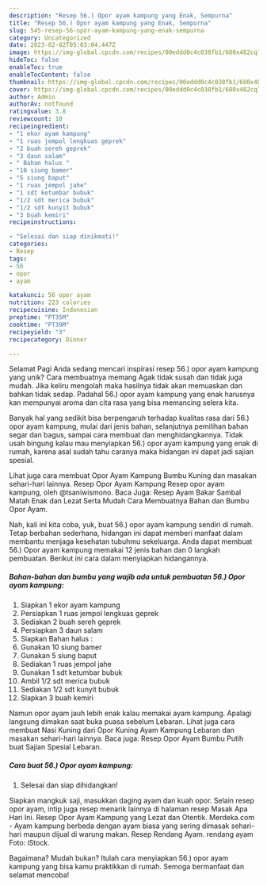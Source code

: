 ```yaml
---
description: "Resep 56.) Opor ayam kampung yang Enak, Sempurna"
title: "Resep 56.) Opor ayam kampung yang Enak, Sempurna"
slug: 545-resep-56-opor-ayam-kampung-yang-enak-sempurna
category: Uncategorized
date: 2023-02-02T05:03:04.447Z
image: https://img-global.cpcdn.com/recipes/00eddd0c4c038fb1/680x482cq70/56-opor-ayam-kampung-foto-resep-utama.jpg
hideToc: false
enableToc: true
enableTocContent: false
thumbnail: https://img-global.cpcdn.com/recipes/00eddd0c4c038fb1/680x482cq70/56-opor-ayam-kampung-foto-resep-utama.jpg
cover: https://img-global.cpcdn.com/recipes/00eddd0c4c038fb1/680x482cq70/56-opor-ayam-kampung-foto-resep-utama.jpg
author: Admin
authorAv: notfound
ratingvalue: 3.8
reviewcount: 10
recipeingredient:
- "1 ekor ayam kampung"
- "1 ruas jempol lengkuas geprek"
- "2 buah sereh geprek"
- "3 daun salam"
- " Bahan halus "
- "10 siung bamer"
- "5 siung baput"
- "1 ruas jempol jahe"
- "1 sdt ketumbar bubuk"
- "1/2 sdt merica bubuk"
- "1/2 sdt kunyit bubuk"
- "3 buah kemiri"
recipeinstructions:

- "Selesai dan siap dinikmati!"
categories:
- Resep
tags:
- 56
- opor
- ayam

katakunci: 56 opor ayam 
nutrition: 223 calories
recipecuisine: Indonesian
preptime: "PT35M"
cooktime: "PT39M"
recipeyield: "3"
recipecategory: Dinner

---
```



Selamat Pagi Anda sedang mencari inspirasi resep 56.) opor ayam kampung yang unik? Cara membuatnya memang Agak tidak susah dan tidak juga mudah. Jika keliru mengolah maka hasilnya tidak akan memuaskan dan bahkan tidak sedap. Padahal 56.) opor ayam kampung yang enak harusnya kan mempunyai aroma dan cita rasa yang bisa memancing selera kita.


Banyak hal yang sedikit bisa berpengaruh terhadap kualitas rasa dari 56.) opor ayam kampung, mulai dari jenis bahan, selanjutnya pemilihan bahan segar dan bagus, sampai cara membuat dan menghidangkannya. Tidak usah bingung kalau mau menyiapkan 56.) opor ayam kampung yang enak di rumah, karena asal sudah tahu caranya maka hidangan ini dapat jadi sajian spesial.

Lihat juga cara membuat Opor Ayam Kampung Bumbu Kuning dan masakan sehari-hari lainnya. Resep Opor Ayam Kampung Resep opor ayam kampung, oleh @tsaniwismono. Baca Juga: Resep Ayam Bakar Sambal Matah Enak dan Lezat Serta Mudah Cara Membuatnya Bahan dan Bumbu Opor Ayam.


Nah, kali ini kita coba, yuk, buat 56.) opor ayam kampung sendiri di rumah. Tetap berbahan sederhana, hidangan ini dapat memberi manfaat dalam membantu menjaga kesehatan tubuhmu sekeluarga. Anda dapat membuat 56.) Opor ayam kampung memakai 12 jenis bahan dan 0 langkah pembuatan. Berikut ini cara dalam menyiapkan hidangannya.

<!--inarticleads1-->

##### Bahan-bahan dan bumbu yang wajib ada untuk pembuatan 56.) Opor ayam kampung:

1. Siapkan 1 ekor ayam kampung
1. Persiapkan 1 ruas jempol lengkuas geprek
1. Sediakan 2 buah sereh geprek
1. Persiapkan 3 daun salam
1. Siapkan  Bahan halus :
1. Gunakan 10 siung bamer
1. Gunakan 5 siung baput
1. Sediakan 1 ruas jempol jahe
1. Gunakan 1 sdt ketumbar bubuk
1. Ambil 1/2 sdt merica bubuk
1. Sediakan 1/2 sdt kunyit bubuk
1. Siapkan 3 buah kemiri


Namun opor ayam jauh lebih enak kalau memakai ayam kampung. Apalagi langsung dimakan saat buka puasa sebelum Lebaran. Lihat juga cara membuat Nasi Kuning dari Opor Kuning Ayam Kampung Lebaran dan masakan sehari-hari lainnya. Baca juga: Resep Opor Ayam Bumbu Putih buat Sajian Spesial Lebaran. 

<!--inarticleads2-->

##### Cara buat 56.) Opor ayam kampung:


1. Selesai dan siap dihidangkan!

Siapkan mangkuk saji, masukkan daging ayam dan kuah opor. Selain resep opor ayam, intip juga resep menarik lainnya di halaman resep Masak Apa Hari Ini. Resep Opor Ayam Kampung yang Lezat dan Otentik. Merdeka.com - Ayam kampung berbeda dengan ayam biasa yang sering dimasak sehari-hari maupun dijual di warung makan. Resep Rendang Ayam. rendang ayam Foto: iStock. 

Bagaimana? Mudah bukan? Itulah cara menyiapkan 56.) opor ayam kampung yang bisa kamu praktikkan di rumah. Semoga bermanfaat dan selamat mencoba!
